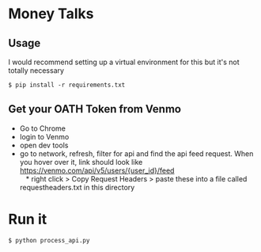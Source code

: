 # Money Talks

## Usage

I would recommend setting up a virtual environment for this but it's not totally necessary

`$ pip install -r requirements.txt`

## Get your OATH Token from Venmo
* Go to Chrome
* login to Venmo
* open dev tools
* go to network, refresh, filter for api and find the api feed request. When you hover over it, link should look like https://venmo.com/api/v5/users/{user_id}/feed  
    * right click > Copy Request Headers > paste these into a file called requestheaders.txt in this directory

# Run it

`$ python process_api.py `

